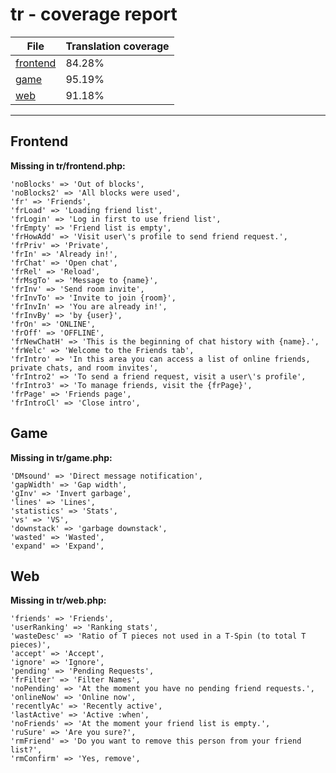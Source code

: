<link rel="stylesheet" href="style.css">

# tr - coverage report

<table>
<thead>
    <tr>
        <th>File</th>
        <th colspan="2">Translation coverage</th>
    </tr>
</thead>
<tbody>
    <tr><td><a href="#">frontend</a></td><td>84.28%</td><td>
        <div class="pb">
            <span class="pb-fill" style="width: 84.28%;"></span>
        </div>
    </td></tr>
    <tr><td><a href="#">game</a></td><td>95.19%</td><td>
        <div class="pb">
            <span class="pb-fill" style="width: 95.19%;"></span>
        </div>
    </td></tr>
    <tr><td><a href="#">web</a></td><td>91.18%</td><td>
        <div class="pb">
            <span class="pb-fill" style="width: 91.18%;"></span>
        </div>
    </td></tr>
</tbody></table>

-----------------------

## Frontend

**Missing in tr/frontend.php:**

```
'noBlocks' => 'Out of blocks',
'noBlocks2' => 'All blocks were used',
'fr' => 'Friends',
'frLoad' => 'Loading friend list',
'frLogin' => 'Log in first to use friend list',
'frEmpty' => 'Friend list is empty',
'frHowAdd' => 'Visit user\'s profile to send friend request.',
'frPriv' => 'Private',
'frIn' => 'Already in!',
'frChat' => 'Open chat',
'frRel' => 'Reload',
'frMsgTo' => 'Message to {name}',
'frInv' => 'Send room invite',
'frInvTo' => 'Invite to join {room}',
'frInvIn' => 'You are already in!',
'frInvBy' => 'by {user}',
'frOn' => 'ONLINE',
'frOff' => 'OFFLINE',
'frNewChatH' => 'This is the beginning of chat history with {name}.',
'frWelc' => 'Welcome to the Friends tab',
'frIntro' => 'In this area you can access a list of online friends, private chats, and room invites',
'frIntro2' => 'To send a friend request, visit a user\'s profile',
'frIntro3' => 'To manage friends, visit the {frPage}',
'frPage' => 'Friends page',
'frIntroCl' => 'Close intro',
```

## Game

**Missing in tr/game.php:**

```
'DMsound' => 'Direct message notification',
'gapWidth' => 'Gap width',
'gInv' => 'Invert garbage',
'lines' => 'Lines',
'statistics' => 'Stats',
'vs' => 'VS',
'downstack' => 'garbage downstack',
'wasted' => 'Wasted',
'expand' => 'Expand',
```

## Web

**Missing in tr/web.php:**

```
'friends' => 'Friends',
'userRanking' => 'Ranking stats',
'wasteDesc' => 'Ratio of T pieces not used in a T-Spin (to total T pieces)',
'accept' => 'Accept',
'ignore' => 'Ignore',
'pending' => 'Pending Requests',
'frFilter' => 'Filter Names',
'noPending' => 'At the moment you have no pending friend requests.',
'onlineNow' => 'Online now',
'recentlyAc' => 'Recently active',
'lastActive' => 'Active :when',
'noFriends' => 'At the moment your friend list is empty.',
'ruSure' => 'Are you sure?',
'rmFriend' => 'Do you want to remove this person from your friend list?',
'rmConfirm' => 'Yes, remove',
```

